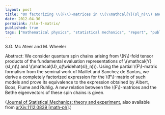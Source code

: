 ```yaml
---
layout: post
title: "On factorizing \\(F\\)-matrices in \\(\\mathcal{Y}(sl_n)\\) and \\(\\mathcal{U}_q(\\widehat{sl}_n)\\) spin chains"
date: 2012-04-30
permalink: /sln-f-matrix/
published: true
tags: ["mathematical physics", "statistical mechanics", "report", "publication", ]
---
```


S.G. Mc Ateer and M. Wheeler

Abstract: We consider quantum spin chains arising from \\(N\\)-fold tensor products of the fundamental evaluation representations of \\(\mathcal{Y}(sl_n)\\) and \\(\mathcal{U}_q(\widehat{sl}_n)\\). Using the partial \\(F\\)-matrix formalism from the seminal work of Maillet and Sanchez de Santos, we derive a completely factorized expression for the \\(F\\)-matrix of such models and prove its equivalence to the expression obtained by Albert, Boos, Flume and Ruhlig. A new relation between the \\(F\\)-matrices and the Bethe eigenvectors of these spin chains is given.

([Journal of Statistical Mechanics: theory and experiment](http://www.sciencedirect.com/science/article/pii/S0550321311002975), also available from [arXiv:1112.0839 \[math-ph\]](http://arxiv.org/abs/1103.4488).)
